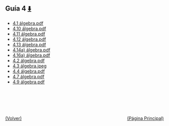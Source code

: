 
<html>
<body>
<h2>Guía 4 <a href="https://downgit.github.io/#/home?url=https://github.com/Apuntes-FIUBA/Apuntes-Electronica/tree/main/81 - Matemática/8102 - Algebra II/Guias de Problemas/Resueltos/Guía 4" style="font-size:20px">  ⬇️ </a></h2>
<ul>
    <li><a href="4.1 álgebra.pdf">4.1 álgebra.pdf</a></li>
    <li><a href="4.10 álgebra.pdf">4.10 álgebra.pdf</a></li>
    <li><a href="4.11 álgebra.pdf">4.11 álgebra.pdf</a></li>
    <li><a href="4.12 álgebra.pdf">4.12 álgebra.pdf</a></li>
    <li><a href="4.13 álgebra.pdf">4.13 álgebra.pdf</a></li>
    <li><a href="4.14a) álgebra.pdf">4.14a) álgebra.pdf</a></li>
    <li><a href="4.16a) álgebra.pdf">4.16a) álgebra.pdf</a></li>
    <li><a href="4.2 álgebra.pdf">4.2 álgebra.pdf</a></li>
    <li><a href="4.3 álgebra.jpeg">4.3 álgebra.jpeg</a></li>
    <li><a href="4.4 álgebra.pdf">4.4 álgebra.pdf</a></li>
    <li><a href="4.7 álgebra.pdf">4.7 álgebra.pdf</a></li>
    <li><a href="4.9 álgebra.pdf">4.9 álgebra.pdf</a></li>
</ul>
</body>
</html>

<br><br><br><br><br><a href="../" style="float: left">(Volver)</a> <a href="https://apuntes-fiuba.github.io/Apuntes-Electronica" style="float: right">(Página Principal)</a>
